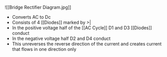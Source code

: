 ![[Bridge Rectifier Diagram.jpg]]
-  Converts AC to Dc
- Consists of 4 [[Diodes]] marked by >|
- In the positive voltage half of the [[AC Cycle]] D1 and D3 [[Diodes]] conduct
- In the negative voltage half D2 and D4 conduct
- This unreverses the reverse direction of the current and creates current that flows in one direction only